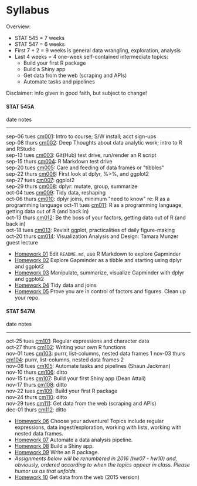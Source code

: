 # Syllabus



Overview:

  * STAT 545 = 7 weeks
  * STAT 547 = 6 weeks
  * First 7 + 2 = 9 weeks is general data wrangling, exploration, analysis
  * Last 4 weeks = 4 one-week self-contained intermediate topics:
    - Build your first R package
    - Build a Shiny app
    - Get data from the web (scraping and APIs)
    - Automate tasks and pipelines

Disclaimer: info given in good faith, but subject to change!

<!-- unholy hack to make following two tables less wide and the same wide -->
<style type="text/css">
table {
   max-width: 50%;
}
</style>

#### STAT 545A


date           notes                                                                                                                   
-------------  ------------------------------------------------------------------------------------------------------------------------
sep-06 tues    <a href="cm001_course-intro-sw-install-account-signup.html">cm001</a>: Intro to course; S/W install; acct sign-ups      
sep-08 thurs   <a href="cm002_r-rstudio-intro.html">cm002</a>: Deep Thoughts about data analytic work; intro to R and RStudio          
sep-13 tues    <a href="cm003_render-git-github-test-drive.html">cm003</a>: Git(Hub) test drive, run/render an R script                
sep-15 thurs   <a href="cm004_claim-repo-test-drive-rmd.html">cm004</a>: R Markdown test drive                                         
sep-20 tues    <a href="cm005_tidyverse-tibbles.html">cm005</a>: Care and feeding of data frames or "tibbles"                          
sep-22 thurs   <a href="cm006_tibbles-dplyr-ggplot2.html">cm006</a>: First look at dplyr, %>%, and ggplot2                             
sep-27 tues    <a href="cm007_ggplot2.html">cm007</a>: ggplot2                                                                         
sep-29 thurs   <a href="cm008_dplyr-single-table.html">cm008</a>: dplyr: mutate, group, summarize                                      
oct-04 tues    <a href="cm009_tidy-data.html">cm009</a>: Tidy data, reshaping                                                          
oct-06 thurs   <a href="cm010_joins-r-programming.html">cm010</a>: dplyr joins, minimum "need to know" re: R as a programming language 
oct-11 tues    <a href="cm011_r-programming-file-io.html">cm011</a>: R as a programming language, getting data out of R (and back in)  
oct-13 thurs   <a href="cm012_file-io-factors.html">cm012</a>: Be the boss of your factors, getting data out of R (and back in)        
oct-18 tues    <a href="cm013_ggplot2-continued.html">cm013</a>: Revisit ggplot, practicalities of daily figure-making                 
oct-20 thurs   <a href="cm014_munzner-guest-lecture.html">cm014</a>: Visualization Analysis and Design: Tamara Munzer guest lecture    

  * [Homework 01](hw01_edit-README.html) Edit `README.md`, use R Markdown to explore Gapminder
  * [Homework 02](hw02_explore-gapminder-dplyr.html) Explore Gapminder as a tibble and starting using dplyr and ggplot2
  * [Homework 03](hw03_dplyr-and-more-ggplot2.html) Manipulate, summarize, visualize Gapminder with dplyr and ggplot2
  * [Homework 04](hw04_tidy-data-joins.html) Tidy data and joins
  * [Homework 05](hw05_factor-figure-boss-repo-hygiene.html) Prove you are in control of factors and figures. Clean up your repo.

#### STAT 547M


date           notes                                                                                             
-------------  --------------------------------------------------------------------------------------------------
oct-25 tues    <a href="cm101_character-data-regex.html">cm101</a>: Regular expressions and character data       
oct-27 thurs   <a href="cm102_writing-functions.html">cm102</a>: Writing your own R functions                    
nov-01 tues    <a href="cm103_list-inspection-mapping.html">cm103</a>: purrr, list-columns, nested data frames 1 
nov-03 thurs   <a href="cm104_lists-and-data-frames.html">cm104</a>: purrr, list-columns, nested data frames 2   
nov-08 tues    <a href="cm105_automation-and-make.html">cm105</a>: Automate tasks and pipelines (Shaun Jackman)  
nov-10 thurs   <a href="cm106_automation-and-make.html">cm106</a>: ditto                                         
nov-15 tues    <a href="cm107_shiny-apps.html">cm107</a>: Build your first Shiny app (Dean Attali)               
nov-17 thurs   <a href="cm108_shiny-apps.html">cm108</a>: ditto                                                  
nov-22 tues    <a href="cm109_packages.html">cm109</a>: Build your first R package                               
nov-24 thurs   <a href="cm110_packages.html">cm110</a>: ditto                                                    
nov-29 tues    <a href="cm111_webdata.html">cm111</a>: Get data from the web (scraping and APIs)                 
dec-01 thurs   <a href="cm112_webdata.html">cm112</a>: ditto                                                     

  * [Homework 06](hw06_data-wrangling-conclusion.html) Choose your adventure! Topics include regular expressions, data ingest/exploration, working with lists, working with nested data frames.
  * [Homework 07](hw07_automation.html) Automate a data analysis pipeline.
  * [Homework 08](hw08_shiny.html) Build a Shiny app.
  * [Homework 09](hw09_package.html) Write an R package.
  * *Assignments below will be renumbered in 2016 (hw07 - hw10) and, obviously, ordered according to when the topics appear in class. Please humor us as that unfolds.*
  * [Homework 10](hw10_data-from-web.html) Get data from the web (2015 version)

